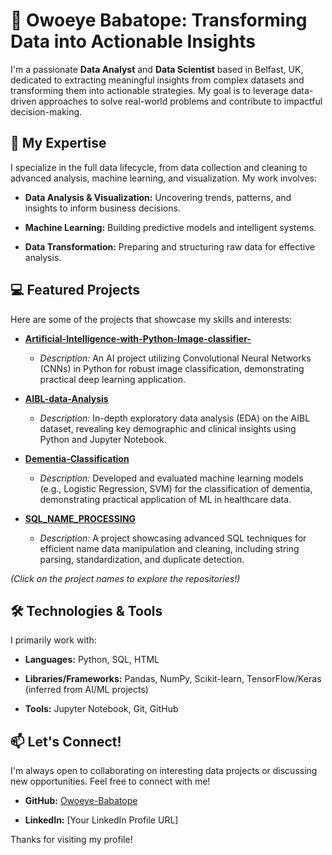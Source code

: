 👋 Owoeye Babatope: Transforming Data into Actionable Insights
==============================================================

I'm a passionate **Data Analyst** and **Data Scientist** based in Belfast, UK, dedicated to extracting meaningful insights from complex datasets and transforming them into actionable strategies. My goal is to leverage data-driven approaches to solve real-world problems and contribute to impactful decision-making.

🚀 My Expertise
---------------

I specialize in the full data lifecycle, from data collection and cleaning to advanced analysis, machine learning, and visualization. My work involves:

-   **Data Analysis & Visualization:** Uncovering trends, patterns, and insights to inform business decisions.

-   **Machine Learning:** Building predictive models and intelligent systems.

-   **Data Transformation:** Preparing and structuring raw data for effective analysis.

💻 Featured Projects
--------------------

Here are some of the projects that showcase my skills and interests:

-   [**Artificial-Intelligence-with-Python-Image-classifier-**](https://www.google.com/search?q=https://github.com/Owoeye-Babatope/Artificial-Intelligence-with-Python-Image-classifier- "null")

    -   *Description:* An AI project utilizing Convolutional Neural Networks (CNNs) in Python for robust image classification, demonstrating practical deep learning application.

-   [**AIBL-data-Analysis**](https://www.google.com/search?q=https://github.com/Owoeye-Babatope/AIBL-data-Analysis "null")

    -   *Description:* In-depth exploratory data analysis (EDA) on the AIBL dataset, revealing key demographic and clinical insights using Python and Jupyter Notebook.

-   [**Dementia-Classification**](https://www.google.com/search?q=https://github.com/Owoeye-Babatope/Dementia-Classification "null")

    -   *Description:* Developed and evaluated machine learning models (e.g., Logistic Regression, SVM) for the classification of dementia, demonstrating practical application of ML in healthcare data.

-   [**SQL_NAME_PROCESSING**](https://www.google.com/search?q=https://github.com/Owoeye-Babatope/SQL_NAME-PROCESSING "null")

    -   *Description:* A project showcasing advanced SQL techniques for efficient name data manipulation and cleaning, including string parsing, standardization, and duplicate detection.

*(Click on the project names to explore the repositories!)*

🛠️ Technologies & Tools
------------------------

I primarily work with:

-   **Languages:** Python, SQL, HTML

-   **Libraries/Frameworks:** Pandas, NumPy, Scikit-learn, TensorFlow/Keras (inferred from AI/ML projects)

-   **Tools:** Jupyter Notebook, Git, GitHub

📫 Let's Connect!
-----------------

I'm always open to collaborating on interesting data projects or discussing new opportunities. Feel free to connect with me!

-   **GitHub:** [Owoeye-Babatope](https://github.com/Owoeye-Babatope "null")

-   **LinkedIn:** [Your LinkedIn Profile URL]

Thanks for visiting my profile!
